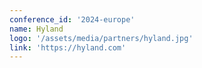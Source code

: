 ```yaml
---
conference_id: '2024-europe'
name: Hyland
logo: '/assets/media/partners/hyland.jpg'
link: 'https://hyland.com'
---
```

